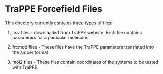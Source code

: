 # TraPPE Forcefield Files

This directory currently contains three types of files:  
1. csv files - downloaded from TraPPE website. Each file contains parameters for a particular molecule.  

2. frcmod files - These files have the TraPPE parameters translated into the amber format

3. mol2 files - These files contain coordinates of the systems to be tested with TraPPE.
